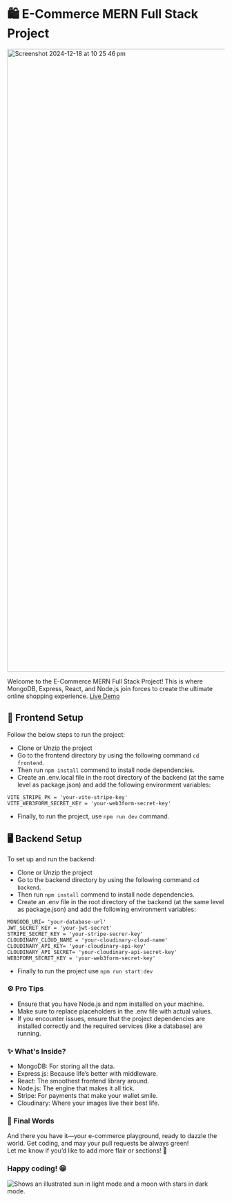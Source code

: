 # 🛍️ E-Commerce MERN Full Stack Project

<img width="1440" alt="Screenshot 2024-12-18 at 10 25 46 pm" src="https://github.com/user-attachments/assets/0ef1ad02-1e13-4683-919d-58ac1e3d4428" />

Welcome to the E-Commerce MERN Full Stack Project! This is where MongoDB, Express, React, and Node.js join forces to create the ultimate online shopping experience. [Live Demo](https://e-com-frontend-snowy.vercel.app/)
## 🌟 Frontend Setup
Follow the below steps to run the project:
- Clone or Unzip the project
- Go to the frontend directory by using the following command `cd frontend`.
- Then run `npm install` commend to install node dependencies.
- Create an .env.local file in the root directory of the backend (at the same level as package.json) and add the following environment variables:

```
VITE_STRIPE_PK = 'your-vite-stripe-key'   
VITE_WEB3FORM_SECRET_KEY = 'your-web3form-secret-key'
```

- Finally, to run the project, use `npm run dev` command.

## 🖥️ Backend Setup
To set up and run the backend:
- Clone or Unzip the project
- Go to the backend directory by using the following command `cd backend`.
- Then run `npm install` commend to install node dependencies.
- Create an .env file in the root directory of the backend (at the same level as package.json) and add the following environment variables:

``` 
MONGODB_URI= 'your-database-url'    
JWT_SECRET_KEY = 'your-jwt-secret'  
STRIPE_SECRET_KEY = 'your-stripe-secrer-key'    
CLOUDINARY_CLOUD_NAME = 'your-cloudinary-cloud-name'    
CLOUDINARY_API_KEY= 'your-cloudinary-api-key'   
CLOUDINARY_API_SECRET= 'your-cloudinary-api-secret-key' 
WEB3FORM_SECRET_KEY = 'your-web3form-secret-key'
```
- Finally to run the project use `npm run start:dev`

### ⚙️ Pro Tips
- Ensure that you have Node.js and npm installed on your machine.
- Make sure to replace placeholders in the .env file with actual values.
- If you encounter issues, ensure that the project dependencies are installed correctly and the required services (like a database) are running.

### ✨ What's Inside?
- MongoDB: For storing all the data.
- Express.js: Because life’s better with middleware.
- React: The smoothest frontend library around.
- Node.js: The engine that makes it all tick.
- Stripe: For payments that make your wallet smile.
- Cloudinary: Where your images live their best life.
### 🎉 Final Words
And there you have it—your e-commerce playground, ready to dazzle the world. Get coding, and may your pull requests be always green!  
Let me know if you’d like to add more flair or sections! 🌟
### Happy coding! 😁
<picture>
  <source media="(prefers-color-scheme: dark)" srcset="https://user-images.githubusercontent.com/25423296/163456776-7f95b81a-f1ed-45f7-b7ab-8fa810d529fa.png">
  <source media="(prefers-color-scheme: light)" srcset="https://user-images.githubusercontent.com/25423296/163456779-a8556205-d0a5-45e2-ac17-42d089e3c3f8.png">
  <img alt="Shows an illustrated sun in light mode and a moon with stars in dark mode." src="https://user-images.githubusercontent.com/25423296/163456779-a8556205-d0a5-45e2-ac17-42d089e3c3f8.png">
</picture>
